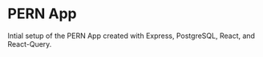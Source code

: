 # PERN App

Intial setup of the PERN App created with Express, PostgreSQL, React, and React-Query.






